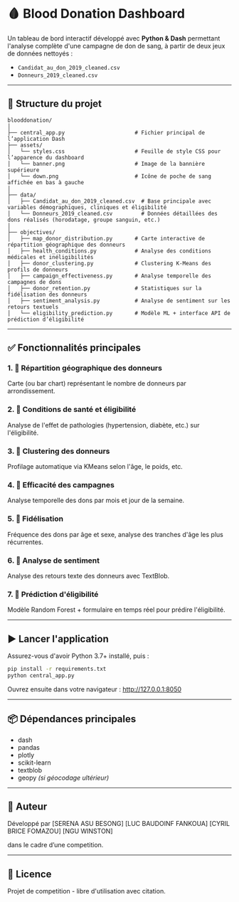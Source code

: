 # 🩸 Blood Donation Dashboard

Un tableau de bord interactif développé avec **Python & Dash** permettant l'analyse complète d'une campagne de don de sang, à partir de deux jeux de données nettoyés :
- `Candidat_au_don_2019_cleaned.csv`
- `Donneurs_2019_cleaned.csv`

---

## 📁 Structure du projet

```
blooddonation/
│
├── central_app.py                      # Fichier principal de l’application Dash
├── assets/
│   └── styles.css                      # Feuille de style CSS pour l’apparence du dashboard
│   └── banner.png                      # Image de la bannière supérieure
│   └── down.png                        # Icône de poche de sang affichée en bas à gauche
│
├── data/
│   ├── Candidat_au_don_2019_cleaned.csv  # Base principale avec variables démographiques, cliniques et éligibilité
│   └── Donneurs_2019_cleaned.csv         # Données détaillées des dons réalisés (horodatage, groupe sanguin, etc.)
│
├── objectives/
│   ├── map_donor_distribution.py       # Carte interactive de répartition géographique des donneurs
│   ├── health_conditions.py            # Analyse des conditions médicales et inéligibilités
│   ├── donor_clustering.py             # Clustering K-Means des profils de donneurs
│   ├── campaign_effectiveness.py       # Analyse temporelle des campagnes de dons
│   ├── donor_retention.py              # Statistiques sur la fidélisation des donneurs
│   ├── sentiment_analysis.py           # Analyse de sentiment sur les retours textuels
│   └── eligibility_prediction.py       # Modèle ML + interface API de prédiction d’éligibilité
```

---

## ✅ Fonctionnalités principales

### 1. 📍 Répartition géographique des donneurs
Carte (ou bar chart) représentant le nombre de donneurs par arrondissement.

### 2. 🏥 Conditions de santé et éligibilité
Analyse de l'effet de pathologies (hypertension, diabète, etc.) sur l'éligibilité.

### 3. 🤖 Clustering des donneurs
Profilage automatique via KMeans selon l'âge, le poids, etc.

### 4. 📅 Efficacité des campagnes
Analyse temporelle des dons par mois et jour de la semaine.

### 5. 🔁 Fidélisation
Fréquence des dons par âge et sexe, analyse des tranches d'âge les plus récurrentes.

### 6. 💬 Analyse de sentiment
Analyse des retours texte des donneurs avec TextBlob.

### 7. 🧠 Prédiction d'éligibilité
Modèle Random Forest + formulaire en temps réel pour prédire l'éligibilité.

---

## ▶️ Lancer l'application

Assurez-vous d'avoir Python 3.7+ installé, puis :

```bash
pip install -r requirements.txt
python central_app.py
```

Ouvrez ensuite dans votre navigateur : http://127.0.0.1:8050

---

## 📦 Dépendances principales

- dash
- pandas
- plotly
- scikit-learn
- textblob
- geopy *(si géocodage ultérieur)*

---

## 👤 Auteur
Développé par 
[SERENA ASU BESONG]
[LUC BAUDOINF FANKOUA] 
[CYRIL BRICE FOMAZOU]
[NGU WINSTON] 

dans le cadre d’une competition.

---

## 📜 Licence
Projet de competition - libre d'utilisation avec citation.

